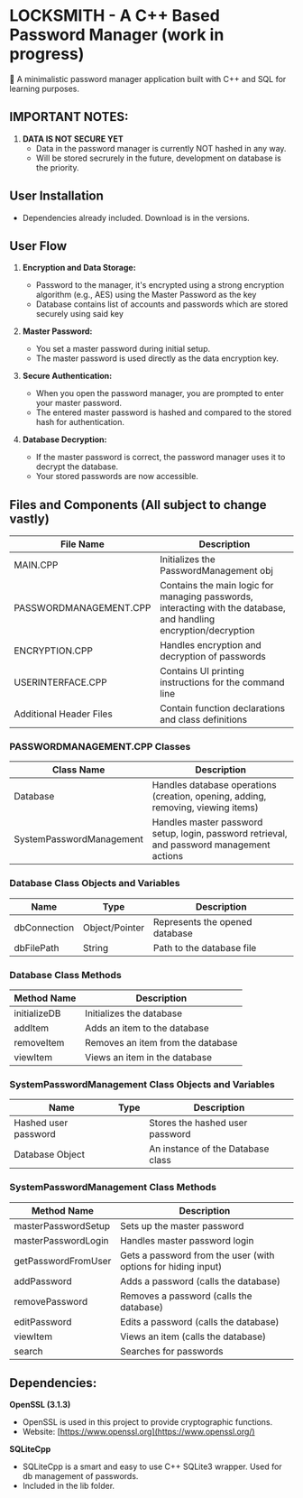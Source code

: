 # LOCKSMITH - A C++ Based Password Manager (work in progress)

🔐 A minimalistic password manager application built with C++ and SQL for learning purposes.

## IMPORTANT NOTES:

1.  **DATA IS NOT SECURE YET**
    -   Data in the password manager is currently NOT hashed in any way.
    -   Will be stored secrurely in the future, development on database is the priority.

## User Installation

-   Dependencies already included. Download is in the versions.

## User Flow

1.  **Encryption and Data Storage:**
    -   Password to the manager, it's encrypted using a strong encryption algorithm (e.g., AES) using the Master Password as the key
    -   Database contains list of accounts and passwords which are stored securely using said key

2.  **Master Password:**
    -   You set a master password during initial setup.
    -   The master password is used directly as the data encryption key.

3.  **Secure Authentication:**
    -   When you open the password manager, you are prompted to enter your master password.
    -   The entered master password is hashed and compared to the stored hash for authentication.

4.  **Database Decryption:**
    -   If the master password is correct, the password manager uses it to decrypt the database.
    -   Your stored passwords are now accessible.

## Files and Components (All subject to change vastly)

| File Name                 | Description                                                                                                  |
| ------------------------- | ------------------------------------------------------------------------------------------------------------ |
| MAIN.CPP                 | Initializes the PasswordManagement obj                                                                          |
| PASSWORDMANAGEMENT.CPP    | Contains the main logic for managing passwords, interacting with the database, and handling encryption/decryption |
| ENCRYPTION.CPP           | Handles encryption and decryption of passwords                                                                |
| USERINTERFACE.CPP         | Contains UI printing instructions for the command line                                                         |
| Additional Header Files   | Contain function declarations and class definitions                                                           |

### PASSWORDMANAGEMENT.CPP Classes

| Class Name                | Description                                                                              |
| ------------------------- | ---------------------------------------------------------------------------------------- |
| Database                  | Handles database operations (creation, opening, adding, removing, viewing items)         |
| SystemPasswordManagement | Handles master password setup, login, password retrieval, and password management actions |

### Database Class Objects and Variables

| Name           | Type        | Description                                            |
| --------------- | ----------- | ------------------------------------------------------ |
| dbConnection    | Object/Pointer | Represents the opened database                         |
| dbFilePath      | String      | Path to the database file                               |

### Database Class Methods

| Method Name | Description                         |
| ------------- | ----------------------------------- |
| initializeDB | Initializes the database             |
| addItem      | Adds an item to the database        |
| removeItem   | Removes an item from the database    |
| viewItem     | Views an item in the database       |

### SystemPasswordManagement Class Objects and Variables

| Name           | Type   | Description                             |
| --------------- | ------ | --------------------------------------- |
| Hashed user password |  | Stores the hashed user password        |
| Database Object |        | An instance of the Database class      |

### SystemPasswordManagement Class Methods

| Method Name              | Description                                                                                 |
| ------------------------ | ------------------------------------------------------------------------------------------- |
| masterPasswordSetup      | Sets up the master password                                                                  |
| masterPasswordLogin      | Handles master password login                                                               |
| getPasswordFromUser      | Gets a password from the user (with options for hiding input)                               |
| addPassword             | Adds a password (calls the database)                                                       |
| removePassword          | Removes a password (calls the database)                                                    |
| editPassword            | Edits a password (calls the database)                                                      |
| viewItem                | Views an item (calls the database)                                                         |
| search                  | Searches for passwords                                                                     |


## Dependencies:

**OpenSSL (3.1.3)**
- OpenSSL is used in this project to provide cryptographic functions. 
- Website: [https://www.openssl.org](https://www.openssl.org/)

**SQLiteCpp**
- SQLiteCpp is a smart and easy to use C++ SQLite3 wrapper. Used for db management of passwords.
- Included in the lib folder.